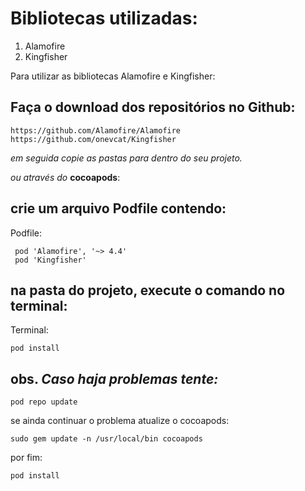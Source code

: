 Bibliotecas utilizadas:
=============

1. Alamofire
1. Kingfisher
 
Para utilizar as bibliotecas Alamofire e Kingfisher:

Faça o download dos repositórios no Github:
-------
```
https://github.com/Alamofire/Alamofire
https://github.com/onevcat/Kingfisher
```
_em seguida copie as pastas para dentro do seu projeto._
 
_ou através do_ **cocoapods**:
 
crie um arquivo Podfile contendo:
------- 
 Podfile:
 ```
  pod 'Alamofire', '~> 4.4'
  pod 'Kingfisher'
 ```
 
na pasta do projeto, execute o comando no terminal:
-------

Terminal:
```
pod install
```
obs.
_Caso haja problemas tente:_
-------
```
pod repo update
```
se ainda continuar o problema atualize o cocoapods:
```
sudo gem update -n /usr/local/bin cocoapods
```
por fim:
```
pod install
```
